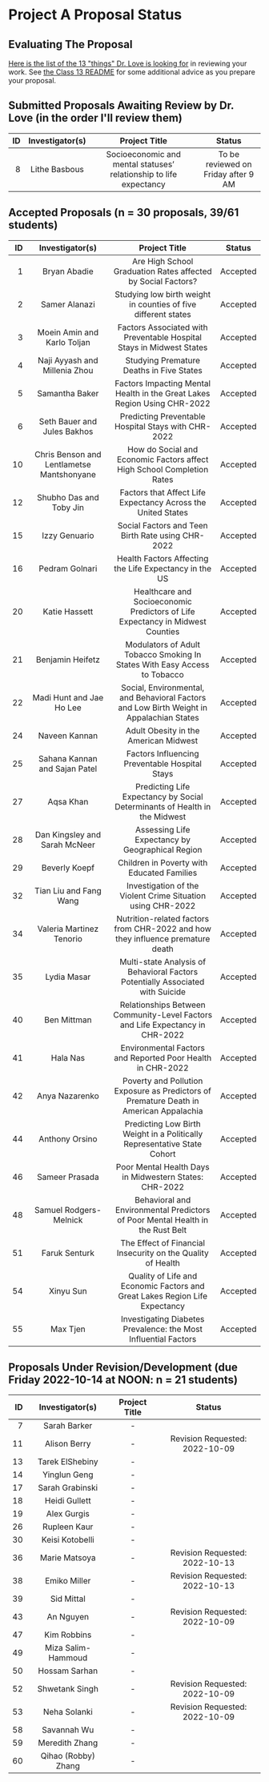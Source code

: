 # Project A Proposal Status

## Evaluating The Proposal

[Here is the list of the 13 "things" Dr. Love is looking for](https://thomaselove.github.io/431-projectA-2022/proposal.html#grading-the-proposal-13-things-were-looking-for) in reviewing your work. See [the Class 13 README](https://github.com/THOMASELOVE/431-classes-2022/blob/main/class13/README.md) for some additional advice as you prepare your proposal.

## Submitted Proposals Awaiting Review by Dr. Love (in the order I'll review them)

| ID | Investigator(s) | Project Title | Status |
| --: | :-------------: | :--------------------------: | :-------: |
| 8 | Lithe Basbous | Socioeconomic and mental statuses’ relationship to life expectancy | To be reviewed on Friday after 9 AM

## Accepted Proposals (n = 30 proposals, 39/61 students)

| ID | Investigator(s) | Project Title | Status |
| --: | :-------------: | :--------------------------: | :-------: |
| 1 | Bryan Abadie | Are High School Graduation Rates affected by Social Factors? | Accepted
| 2 | Samer Alanazi | Studying low birth weight in counties of five different states | Accepted
| 3 | Moein Amin and Karlo Toljan | Factors Associated with Preventable Hospital Stays in Midwest States | Accepted
| 4	| Naji Ayyash and Millenia Zhou | Studying Premature Deaths in Five States | Accepted
| 5 | Samantha Baker | Factors Impacting Mental Health in the Great Lakes Region Using CHR-2022 | Accepted
| 6 | Seth Bauer and Jules Bakhos	| Predicting Preventable Hospital Stays with CHR-2022 | Accepted
| 10 | Chris Benson and Lentlametse Mantshonyane | How do Social and Economic Factors affect High School Completion Rates | Accepted
| 12 | Shubho Das and Toby Jin | Factors that Affect Life Expectancy Across the United States | Accepted 
| 15 | Izzy Genuario	| Social Factors and Teen Birth Rate using CHR-2022 | Accepted
| 16 | Pedram Golnari | Health Factors Affecting the Life Expectancy in the US | Accepted
| 20 | Katie Hassett | Healthcare and Socioeconomic Predictors of Life Expectancy in Midwest Counties | Accepted
| 21 | Benjamin Heifetz | Modulators of Adult Tobacco Smoking In States With Easy Access to Tobacco | Accepted
| 22 | Madi Hunt and Jae Ho Lee | Social, Environmental, and Behavioral Factors and Low Birth Weight in Appalachian States | Accepted
| 24 | Naveen Kannan | Adult Obesity in the American Midwest | Accepted
| 25 | Sahana Kannan and Sajan Patel |	Factors Influencing Preventable Hospital Stays | Accepted
| 27 | Aqsa Khan	| Predicting Life Expectancy by Social Determinants of Health in the Midwest | Accepted
| 28 | Dan Kingsley and Sarah McNeer | Assessing Life Expectancy by Geographical Region | Accepted
| 29 | Beverly Koepf | Children in Poverty with Educated Families | Accepted
| 32 | Tian Liu and Fang Wang | Investigation of the Violent Crime Situation using CHR-2022 | Accepted
| 34 | Valeria Martinez Tenorio | Nutrition-related factors from CHR-2022 and how they influence premature death | Accepted
| 35 | Lydia Masar | Multi-state Analysis of Behavioral Factors Potentially Associated with Suicide | Accepted
| 40 | Ben Mittman | Relationships Between Community-Level Factors and Life Expectancy in CHR-2022 | Accepted
| 41 | Hala Nas | Environmental Factors and Reported Poor Health in CHR-2022 | Accepted
| 42 | Anya Nazarenko | Poverty and Pollution Exposure as Predictors of Premature Death in American Appalachia | Accepted
| 44 | Anthony Orsino | Predicting Low Birth Weight in a Politically Representative State Cohort | Accepted
| 46 | Sameer Prasada |	Poor Mental Health Days in Midwestern States: CHR-2022 | Accepted
| 48 | Samuel Rodgers-Melnick | Behavioral and Environmental Predictors of Poor Mental Health in the Rust Belt | Accepted
| 51 | Faruk Senturk | The Effect of Financial Insecurity on the Quality of Health | Accepted
| 54 | Xinyu Sun | Quality of Life and Economic Factors and Great Lakes Region Life Expectancy | Accepted
| 55 | Max Tjen | Investigating Diabetes Prevalence: the Most Influential Factors | Accepted

## Proposals Under Revision/Development (due Friday 2022-10-14 at NOON: n = 21 students)

| ID | Investigator(s) | Project Title | Status
| --: | :-------------: | :--------------------------: | :-------: |
| 7 | Sarah Barker | - | 
| 11 | Alison Berry | - | Revision Requested: 2022-10-09
| 13 | Tarek ElShebiny | - |
| 14 | Yinglun Geng | - |
| 17 | Sarah Grabinski | - |
| 18 | Heidi Gullett | - |
| 19 | Alex Gurgis | - | 
| 26 | Rupleen Kaur | - |
| 30 | Keisi Kotobelli | - |
| 36 | Marie Matsoya | - | Revision Requested: 2022-10-13
| 38 | Emiko Miller | - | Revision Requested: 2022-10-13
| 39 | Sid Mittal | - |
| 43 | An Nguyen | - | Revision Requested: 2022-10-09
| 47 | Kim Robbins | - |
| 49 | Miza Salim-Hammoud | - |
| 50 | Hossam Sarhan | - |
| 52 | Shwetank Singh | - | Revision Requested: 2022-10-09
| 53 | Neha Solanki | - | Revision Requested: 2022-10-09
| 58 | Savannah Wu | - |
| 59 | Meredith Zhang | - | 
| 60 | Qihao (Robby) Zhang | - |

